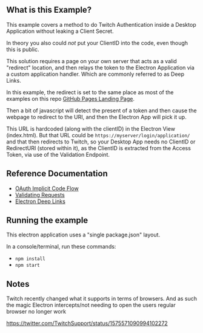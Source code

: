 ## What is this Example?

This example covers a method to do Twitch Authentication inside a Desktop Application without leaking a Client Secret.

In theory you also could _not_ put your ClientID into the code, even though this is public.

This solution requires a page on your own server that acts as a valid "redirect" location, and then relays the token to the Electron Application via a custom application handler. Which are commonly referred to as Deep Links.

In this example, the redirect is set to the same place as most of the examples on this repo [GitHub Pages Landing Page](https://barrycarlyon.github.io/twitch_misc/).

Then a bit of javascript will detect the present of a token and then cause the webpage to redirect to the URI, and then the Electron App will pick it up.

This URL is hardcoded (along with the clientID) in the Electron View (index.html). But that URL could be `https://myserver/login/application/` and that then redirects to Twitch, so your Desktop App needs no ClientID or RedirectURI (stored within it), as the ClientID is extracted from the Access Token, via use of the Validation Endpoint.

## Reference Documentation

- [OAuth Implicit Code Flow](https://dev.twitch.tv/docs/authentication/getting-tokens-oauth#oauth-implicit-code-flow)
- [Validating Requests](https://dev.twitch.tv/docs/authentication#validating-requests)
- [Electron Deep Links](https://www.electronjs.org/docs/latest/tutorial/launch-app-from-url-in-another-app)

## Running the example

This electron application uses a "single package.json" layout.

In a console/terminal, run these commands:

- `npm install`
- `npm start`

## Notes

Twitch recently changed what it supports in terms of browsers. And as such the magic Electron intercepts/not needing to open the users regular browser no longer work

https://twitter.com/TwitchSupport/status/1575571090994102272
